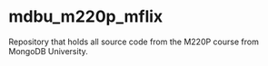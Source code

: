 # mdbu_m220p_mflix
Repository that holds all source code from the M220P course from MongoDB University.
